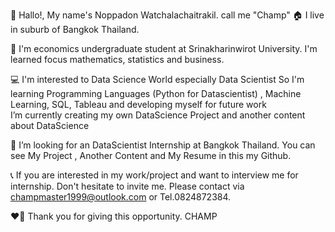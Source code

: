 👋 Hallo!, My name's Noppadon Watchalachaitrakil. call me "Champ" 
🏠 I live in suburb of Bangkok Thailand.


📖 I'm economics undergraduate student at Srinakharinwirot University. 
   I'm learned focus mathematics, statistics and business.


💻 I'm interested to Data Science World especially Data Scientist 
   So I'm learning Programming Languages (Python for Datascientist) , Machine Learning, SQL, Tableau and developing myself for future work   
   I’m currently creating my own DataScience Project and another content about DataScience


👀 I’m looking for an DataScientist Internship at Bangkok Thailand. 
   You can see My Project , Another Content and My Resume in this my Github.


📞 If you are interested in my work/project and want to interview me for internship. Don't hesitate to invite me. 
    Please contact via champmaster1999@outlook.com or Tel.0824872384.


❤️‍🔥 Thank you for giving this opportunity. 
               CHAMP
